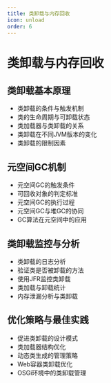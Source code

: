 ```yaml
---
title: 类卸载与内存回收
icon: unload
order: 6
---
```


# 类卸载与内存回收

## 类卸载基本原理

- 类卸载的条件与触发机制
- 类的生命周期与可卸载状态
- 类加载器与类卸载的关系
- 类卸载在不同JVM版本的变化
- 类卸载的限制因素

## 元空间GC机制

- 元空间GC的触发条件
- 可回收对象的判定标准
- 元空间GC的执行过程
- 元空间GC与堆GC的协同
- GC算法在元空间中的应用

## 类卸载监控与分析

- 类卸载的日志分析
- 验证类是否被卸载的方法
- 使用JFR监控类卸载
- 类加载与卸载统计
- 内存泄漏分析与类卸载

## 优化策略与最佳实践

- 促进类卸载的设计模式
- 类加载器结构优化
- 动态类生成的管理策略
- Web容器类卸载优化
- OSGi环境中的类卸载管理
